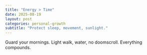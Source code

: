 ```yaml
---
title: "Energy > Time"
date: 2025-08-19
layout: post
categories: personal-growth
subtitle: "Protect sleep, movement, sunlight."
---
```


Guard your mornings. Light walk, water, no doomscroll. Everything compounds.